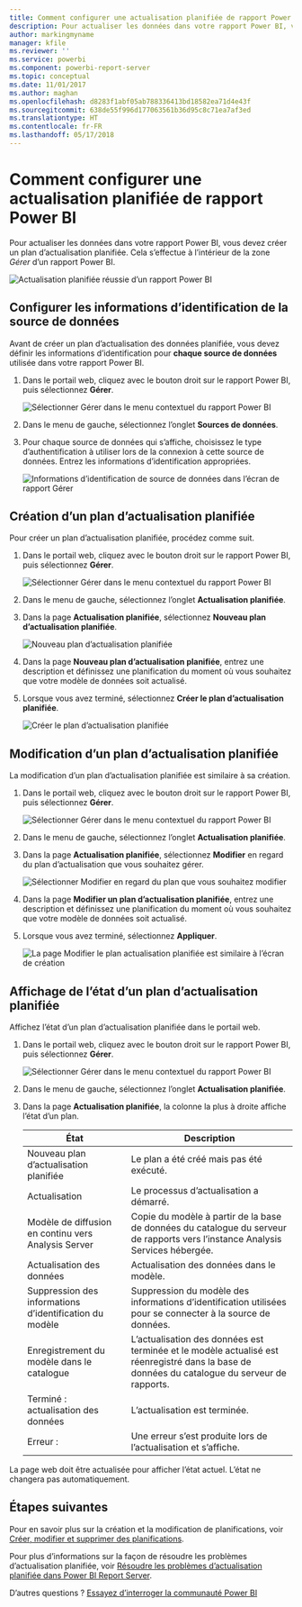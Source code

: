 ```yaml
---
title: Comment configurer une actualisation planifiée de rapport Power BI
description: Pour actualiser les données dans votre rapport Power BI, vous devez créer un plan d’actualisation planifiée.
author: markingmyname
manager: kfile
ms.reviewer: ''
ms.service: powerbi
ms.component: powerbi-report-server
ms.topic: conceptual
ms.date: 11/01/2017
ms.author: maghan
ms.openlocfilehash: d8283f1abf05ab788336413bd18582ea71d4e43f
ms.sourcegitcommit: 638de55f996d177063561b36d95c8c71ea7af3ed
ms.translationtype: HT
ms.contentlocale: fr-FR
ms.lasthandoff: 05/17/2018
---
```

# <a name="how-to-configure-power-bi-report-scheduled-refresh"></a>Comment configurer une actualisation planifiée de rapport Power BI
Pour actualiser les données dans votre rapport Power BI, vous devez créer un plan d’actualisation planifiée. Cela s’effectue à l’intérieur de la zone *Gérer* d’un rapport Power BI.

![Actualisation planifiée réussie d’un rapport Power BI](media/configure-scheduled-refresh/scheduled-refresh-success.png)

## <a name="configure-data-source-credentials"></a>Configurer les informations d’identification de la source de données
Avant de créer un plan d’actualisation des données planifiée, vous devez définir les informations d’identification pour **chaque source de données** utilisée dans votre rapport Power BI.

1. Dans le portail web, cliquez avec le bouton droit sur le rapport Power BI, puis sélectionnez **Gérer**.
   
    ![Sélectionner Gérer dans le menu contextuel du rapport Power BI](media/configure-scheduled-refresh/manage-power-bi-report.png)
2. Dans le menu de gauche, sélectionnez l’onglet **Sources de données**.
3. Pour chaque source de données qui s’affiche, choisissez le type d’authentification à utiliser lors de la connexion à cette source de données. Entrez les informations d’identification appropriées.
   
    ![Informations d’identification de source de données dans l’écran de rapport Gérer](media/configure-scheduled-refresh/data-source-credentials.png)

## <a name="creating-a-schedule-refresh-plan"></a>Création d’un plan d’actualisation planifiée
Pour créer un plan d’actualisation planifiée, procédez comme suit.

1. Dans le portail web, cliquez avec le bouton droit sur le rapport Power BI, puis sélectionnez **Gérer**.
   
    ![Sélectionner Gérer dans le menu contextuel du rapport Power BI](media/configure-scheduled-refresh/manage-power-bi-report.png)
2. Dans le menu de gauche, sélectionnez l’onglet **Actualisation planifiée**.
3. Dans la page **Actualisation planifiée**, sélectionnez **Nouveau plan d’actualisation planifiée**.
   
    ![Nouveau plan d’actualisation planifiée](media/configure-scheduled-refresh/new-scheduled-refresh-plan.png)
4. Dans la page **Nouveau plan d’actualisation planifiée**, entrez une description et définissez une planification du moment où vous souhaitez que votre modèle de données soit actualisé.
5. Lorsque vous avez terminé, sélectionnez **Créer le plan d’actualisation planifiée**.
   
    ![Créer le plan d’actualisation planifiée](media/configure-scheduled-refresh/create-scheduled-refresh-plan.png)

## <a name="modifying-a-schedule-refresh-plan"></a>Modification d’un plan d’actualisation planifiée
La modification d’un plan d’actualisation planifiée est similaire à sa création.

1. Dans le portail web, cliquez avec le bouton droit sur le rapport Power BI, puis sélectionnez **Gérer**.
   
    ![Sélectionner Gérer dans le menu contextuel du rapport Power BI](media/configure-scheduled-refresh/manage-power-bi-report.png)
2. Dans le menu de gauche, sélectionnez l’onglet **Actualisation planifiée**.
3. Dans la page **Actualisation planifiée**, sélectionnez **Modifier** en regard du plan d’actualisation que vous souhaitez gérer.
   
    ![Sélectionner Modifier en regard du plan que vous souhaitez modifier](media/configure-scheduled-refresh/edit-scheduled-refresh-plan.png)
4. Dans la page **Modifier un plan d’actualisation planifiée**, entrez une description et définissez une planification du moment où vous souhaitez que votre modèle de données soit actualisé.
5. Lorsque vous avez terminé, sélectionnez **Appliquer**.
   
    ![La page Modifier le plan actualisation planifiée est similaire à l’écran de création](media/configure-scheduled-refresh/edit-scheduled-refresh-plan-page.png)

## <a name="viewing-the-status-of-schedule-refresh-plan"></a>Affichage de l’état d’un plan d’actualisation planifiée
Affichez l’état d’un plan d’actualisation planifiée dans le portail web.

1. Dans le portail web, cliquez avec le bouton droit sur le rapport Power BI, puis sélectionnez **Gérer**.
   
    ![Sélectionner Gérer dans le menu contextuel du rapport Power BI](media/configure-scheduled-refresh/manage-power-bi-report.png)
2. Dans le menu de gauche, sélectionnez l’onglet **Actualisation planifiée**.
3. Dans la page **Actualisation planifiée**, la colonne la plus à droite affiche l’état d’un plan.
   
   | **État** | **Description** |
   | --- | --- |
   | Nouveau plan d’actualisation planifiée |Le plan a été créé mais pas été exécuté. |
   | Actualisation |Le processus d’actualisation a démarré. |
   | Modèle de diffusion en continu vers Analysis Server |Copie du modèle à partir de la base de données du catalogue du serveur de rapports vers l’instance Analysis Services hébergée. |
   | Actualisation des données |Actualisation des données dans le modèle. |
   | Suppression des informations d’identification du modèle |Suppression du modèle des informations d’identification utilisées pour se connecter à la source de données. |
   | Enregistrement du modèle dans le catalogue |L’actualisation des données est terminée et le modèle actualisé est réenregistré dans la base de données du catalogue du serveur de rapports. |
   | Terminé : actualisation des données |L’actualisation est terminée. |
   | Erreur : |Une erreur s’est produite lors de l’actualisation et s’affiche. |

La page web doit être actualisée pour afficher l’état actuel. L’état ne changera pas automatiquement.

## <a name="next-steps"></a>Étapes suivantes
Pour en savoir plus sur la création et la modification de planifications, voir [Créer, modifier et supprimer des planifications](https://docs.microsoft.com/sql/reporting-services/subscriptions/create-modify-and-delete-schedules).

Pour plus d’informations sur la façon de résoudre les problèmes d’actualisation planifiée, voir [Résoudre les problèmes d’actualisation planifiée dans Power BI Report Server](scheduled-refresh-troubleshoot.md).

D’autres questions ? [Essayez d’interroger la communauté Power BI](https://community.powerbi.com/)

